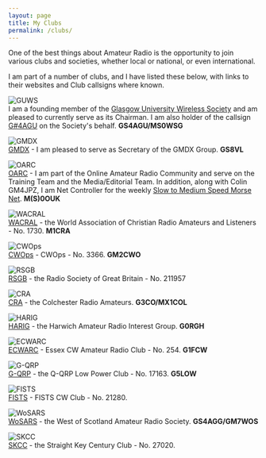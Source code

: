 ```yaml
---
layout: page
title: My Clubs
permalink: /clubs/
---
```


One of the best things about Amateur Radio is the opportunity to join various clubs and societies, whether local or national, or even international.

I am part of a number of clubs, and I have listed these below, with links to their websites and Club callsigns where known.

![GUWS](images/GUWS_Logo.png)
<br> I am a founding member of the [Glasgow University Wireless Society](https://www.mm0wsg.radio) and am pleased to currently serve as its Chairman. I am also holder of the callsign [G#4AGU](https://www.qrz.com/db/gs4agu) on the Society's behalf. **GS4AGU/MS0WSG**

![GMDX](images/gmdxLogo.png)
<br>[GMDX](https://www.gmdx.org.uk/) - I am pleased to serve as Secretary of the GMDX Group. **GS8VL**

![OARC](images/oarcboth-3.png)
<br>[OARC](https://www.oarc.uk/) - I am part of the Online Amateur Radio Community and serve on the Training Team and the Media/Editorial Team. In addition, along with Colin GM4JPZ, I am Net Controller for the weekly [Slow to Medium Speed Morse Net](https://youtu.be/FThWgUm5s6M). **M(S)0OUK**

![WACRAL](images/8adf3-lapel_pin.png)
<br>[WACRAL](https://http://www.wacral.org/) - the World Association of Christian Radio Amateurs and Listeners - No. 1730. **M1CRA**

![CWOps](images/cwops.png)
<br>[CWOps](https://cwops.org/) - CWOps - No. 3366. **GM2CWO**

![RSGB](images/a8a88-rsgb.png)
<br>[RSGB](https://www.rsgb.org) - the Radio Society of Great Britain - No. 211957

![CRA](images/b44ff-cra.jpg)
<br>[CRA](http://www.g3co.uk/) - the Colchester Radio Amateurs. **G3CO/MX1COL**

![HARIG](images/4386a-harig.gif)
<br>[HARIG](http://harig.org.uk/) - the Harwich Amateur Radio Interest Group. **G0RGH**

![ECWARC](images/25947-ecwarc.jpg)
<br>[ECWARC](https://essexcw.uk/) - Essex CW Amateur Radio Club - No. 254. **G1FCW**

![G-QRP](images/e9f19-gqrp.jpeg)
<br>[G-QRP](http://www.gqrp.com/index.htm) - the Q-QRP Low Power Club - No. 17163. **G5LOW**

![FISTS](images/7fbce-fists.jpg)
<br>[FISTS](http://fists.co.uk/) - FISTS CW Club - No. 21280. 

![WoSARS](images/55890-wosars.jpg)
<br>[WoSARS](https://wosars.club/) - the West of Scotland Amateur Radio Society. **GS4AGG/GM7WOS**

![SKCC](images/81376-skcc-logo-1.gif)
<br>[SKCC](http://www.skccgroup.com/) - the Straight Key Century Club - No. 27020. 
